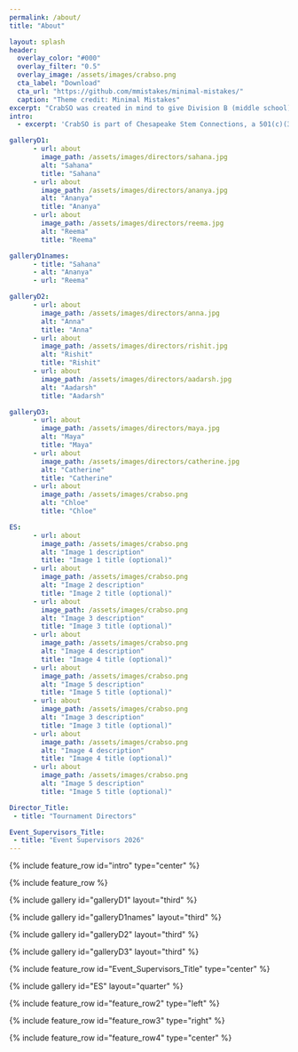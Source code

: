 ```yaml
---
permalink: /about/
title: "About"

layout: splash
header:
  overlay_color: "#000"
  overlay_filter: "0.5"
  overlay_image: /assets/images/crabso.png
  cta_label: "Download"
  cta_url: "https://github.com/mmistakes/minimal-mistakes/"
  caption: "Theme credit: Minimal Mistakes"
excerpt: "CrabSO was created in mind to give Division B (middle school) students another invitational to compete at before their regionals and/or state competitions as well as provide Marylanders another in-state competition."
intro: 
  - excerpt: 'CrabSO is part of Chesapeake Stem Connections, a 501(c)(3) registered Maryland based nonprofit dedicated to supporting up and coming middle school Science Olympiad teams in Maryland. All proceeds from CrabSO are being processed by Chesapeake Stem Connections and will be reinvested back into Chesapeake Stem Connections endeavors such as financially supporting Maryland teams, providing workshops, and funding future in-person competitions.'

galleryD1:
      - url: about
        image_path: /assets/images/directors/sahana.jpg
        alt: "Sahana"
        title: "Sahana"
      - url: about
        image_path: /assets/images/directors/ananya.jpg
        alt: "Ananya"
        title: "Ananya"
      - url: about
        image_path: /assets/images/directors/reema.jpg
        alt: "Reema"
        title: "Reema"

galleryD1names:
      - title: "Sahana"
      - alt: "Ananya"
      - url: "Reema"

galleryD2:
      - url: about
        image_path: /assets/images/directors/anna.jpg
        alt: "Anna"
        title: "Anna"
      - url: about
        image_path: /assets/images/directors/rishit.jpg
        alt: "Rishit"
        title: "Rishit"
      - url: about
        image_path: /assets/images/directors/aadarsh.jpg
        alt: "Aadarsh"
        title: "Aadarsh"

galleryD3:
      - url: about
        image_path: /assets/images/directors/maya.jpg
        alt: "Maya"
        title: "Maya"
      - url: about
        image_path: /assets/images/directors/catherine.jpg
        alt: "Catherine"
        title: "Catherine"
      - url: about
        image_path: /assets/images/crabso.png
        alt: "Chloe"
        title: "Chloe"

ES:
      - url: about
        image_path: /assets/images/crabso.png
        alt: "Image 1 description"
        title: "Image 1 title (optional)"
      - url: about
        image_path: /assets/images/crabso.png
        alt: "Image 2 description"
        title: "Image 2 title (optional)"
      - url: about
        image_path: /assets/images/crabso.png
        alt: "Image 3 description"
        title: "Image 3 title (optional)"
      - url: about
        image_path: /assets/images/crabso.png
        alt: "Image 4 description"
        title: "Image 4 title (optional)"
      - url: about
        image_path: /assets/images/crabso.png
        alt: "Image 5 description"
        title: "Image 5 title (optional)"
      - url: about
        image_path: /assets/images/crabso.png
        alt: "Image 3 description"
        title: "Image 3 title (optional)"
      - url: about
        image_path: /assets/images/crabso.png
        alt: "Image 4 description"
        title: "Image 4 title (optional)"
      - url: about
        image_path: /assets/images/crabso.png
        alt: "Image 5 description"
        title: "Image 5 title (optional)"

Director_Title:
 - title: "Tournament Directors"

Event_Supervisors_Title:
 - title: "Event Supervisors 2026"
--- 
```


{% include feature_row id="intro" type="center" %}

{% include feature_row %}

{% include gallery id="galleryD1" layout="third" %}

{% include gallery id="galleryD1names" layout="third" %}

{% include gallery id="galleryD2" layout="third"  %}

{% include gallery id="galleryD3" layout="third"  %}

{% include feature_row id="Event_Supervisors_Title" type="center" %}


{% include gallery id="ES" layout="quarter" %}

{% include feature_row id="feature_row2" type="left" %}

{% include feature_row id="feature_row3" type="right" %}

{% include feature_row id="feature_row4" type="center" %}